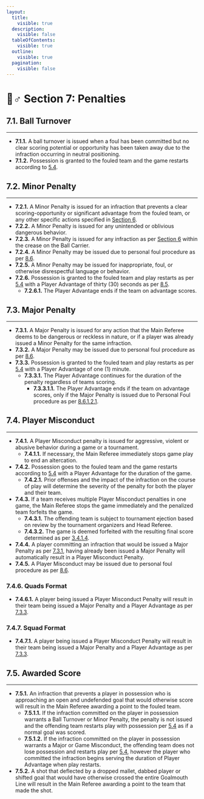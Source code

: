 ```yaml
---
layout:
  title:
    visible: true
  description:
    visible: false
  tableOfContents:
    visible: true
  outline:
    visible: true
  pagination:
    visible: false
---
```


# 🙋♂ Section 7: Penalties

## **7.1. Ball Turnover**&#x20;

***

* **7.1.1.** A ball turnover is issued when a foul has been committed but no clear scoring potential or opportunity has been taken away due to the infraction occurring in neutral positioning.&#x20;
* **7.1.2.** Possession is granted to the fouled team and the game restarts according to [5.4](section-5-game-mechanics.md#id-5.4.-restart-of-play).

## **7.2. Minor Penalty**&#x20;

***

* **7.2.1.** A Minor Penalty is issued for an infraction that prevents a clear scoring-opportunity or significant advantage from the fouled team, or any other specific actions specified in [Section 6](section-6-infractions.md).&#x20;
* **7.2.2.** A Minor Penalty is issued for any unintended or oblivious dangerous behavior.&#x20;
* **7.2.3.** A Minor Penalty is issued for any infraction as per [Section 6](section-6-infractions.md) within the crease on the Ball Carrier.&#x20;
* **7.2.4.** A Minor Penalty may be issued due to personal foul procedure as per [8.6](section-8-penalty-procedure.md#id-8.6.-personal-fouls).&#x20;
* **7.2.5.** A Minor Penalty may be issued for inappropriate, foul, or otherwise disrespectful language or behavior.
* **7.2.6.** Possession is granted to the fouled team and play restarts as per [5.4](section-5-game-mechanics.md#id-5.4.-restart-of-play) with a Player Advantage of thirty (30) seconds as per [8.5](section-8-penalty-procedure.md#id-8.5.-player-advantage).&#x20;
  * **7.2.6.1.** The Player Advantage ends if the team on advantage scores.&#x20;

## **7.3. Major Penalty**&#x20;

***

* **7.3.1.** A Major Penalty is issued for any action that the Main Referee deems to be dangerous or reckless in nature, or if a player was already issued a Minor Penalty for the same infraction.&#x20;
* **7.3.2.** A Major Penalty may be issued due to personal foul procedure as per [8.6](section-8-penalty-procedure.md#id-8.6.-personal-fouls).&#x20;
* **7.3.3.** Possession is granted to the fouled team and play restarts as per [5.4](section-5-game-mechanics.md#id-5.4.-restart-of-play) with a Player Advantage of one (1) minute.&#x20;
  * **7.3.3.1.** The Player Advantage continues for the duration of the penalty regardless of teams scoring.&#x20;
    * **7.3.3.1.1.** The Player Advantage ends if the team on advantage scores, only if the Major Penalty is issued due to Personal Foul procedure as per [8.6.1.2.1](section-8-penalty-procedure.md#id-8.6.-personal-fouls).

## **7.4. Player Misconduct**&#x20;

***

* **7.4.1.** A Player Misconduct penalty is issued for aggressive, violent or abusive behavior during a game or a tournament.&#x20;
  * **7.4.1.1.** If necessary, the Main Referee immediately stops game play to end an altercation.&#x20;
* **7.4.2.** Possession goes to the fouled team and the game restarts according to [5.4](section-5-game-mechanics.md#id-5.4.-restart-of-play) with a Player Advantage for the duration of the game.&#x20;
  * **7.4.2.1.** Prior offenses and the impact of the infraction on the course of play will determine the severity of the penalty for both the player and their team.&#x20;
* **7.4.3.** If a team receives multiple Player Misconduct penalties in one game, the Main Referee stops the game immediately and the penalized team forfeits the game.&#x20;
  * **7.4.3.1.** The offending team is subject to tournament ejection based on review by the tournament organizers and Head Referee.&#x20;
  * **7.4.3.2.** The game is deemed forfeited with the resulting final score determined as per [3.4.1.4](section-3-game-officials.md#id-3.4.1.-head-referee).
* **7.4.4.** A player committing an infraction that would be issued a Major Penalty as per [7.3.1](section-7-penalties.md#id-7.3.-major-penalty), having already been issued a Major Penalty will automatically result in a Player Misconduct Penalty.&#x20;
* **7.4.5.** A Player Misconduct may be issued due to personal foul procedure as per [8.6](section-8-penalty-procedure.md#id-8.6.-personal-fouls).&#x20;

### **7.4.6. Quads Format**&#x20;

* **7.4.6.1.** A player being issued a Player Misconduct Penalty will result in their team being issued a Major Penalty and a Player Advantage as per [7.3.3](section-7-penalties.md#id-7.3.-major-penalty).&#x20;

### **7.4.7. Squad Format**&#x20;

* **7.4.7.1.** A player being issued a Player Misconduct Penalty will result in their team being issued a Major Penalty and a Player Advantage as per[ 7.3.3](section-7-penalties.md#id-7.3.-major-penalty).

## **7.5. Awarded Score**&#x20;

***

* **7.5.1.** An infraction that prevents a player in possession who is approaching an open and undefended goal that would otherwise score will result in the Main Referee awarding a point to the fouled team.&#x20;
  * **7.5.1.1.** If the infraction committed on the player in possession warrants a Ball Turnover or Minor Penalty, the penalty is not issued and the offending team restarts play with possession per [5.4](section-5-game-mechanics.md#id-5.4.-restart-of-play) as if a normal goal was scored.&#x20;
  * **7.5.1.2.** If the infraction committed on the player in possession warrants a Major or Game Misconduct, the offending team does not lose possession and restarts play per [5.4](section-5-game-mechanics.md#id-5.4.-restart-of-play), however the player who committed the infraction begins serving the duration of Player Advantage when play restarts.&#x20;
* **7.5.2.** A shot that deflected by a dropped mallet, dabbed player or shifted goal that would have otherwise crossed the entire Goalmouth Line will result in the Main Referee awarding a point to the team that made the shot.

